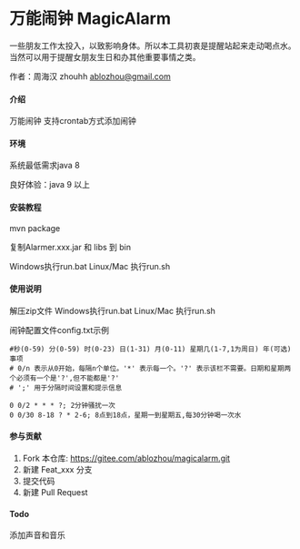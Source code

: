 # 万能闹钟 MagicAlarm
一些朋友工作太投入，以致影响身体。所以本工具初衷是提醒站起来走动喝点水。
当然可以用于提醒女朋友生日和办其他重要事情之类。

作者：周海汉 zhouhh <ablozhou@gmail.com>

#### 介绍
万能闹钟
支持crontab方式添加闹钟

#### 环境

系统最低需求java 8

良好体验：java 9 以上

#### 安装教程

mvn package

复制Alarmer.xxx.jar 和 libs 到 bin

Windows执行run.bat
Linux/Mac 执行run.sh

#### 使用说明
解压zip文件
Windows执行run.bat
Linux/Mac 执行run.sh

闹钟配置文件config.txt示例
```
#秒(0-59) 分(0-59) 时(0-23) 日(1-31) 月(0-11) 星期几(1-7,1为周日) 年(可选) 事项
# 0/n 表示从0开始，每隔n个单位。'*' 表示每一个。'?' 表示该栏不需要。日期和星期两个必须有一个是'?',但不能都是'?'
# ';' 用于分隔时间设置和提示信息

0 0/2 * * * ?; 2分钟骚扰一次
0 0/30 8-18 ? * 2-6; 8点到18点，星期一到星期五,每30分钟喝一次水
```
#### 参与贡献

1.  Fork 本仓库: https://gitee.com/ablozhou/magicalarm.git
2.  新建 Feat_xxx 分支
3.  提交代码
4.  新建 Pull Request

#### Todo
添加声音和音乐
